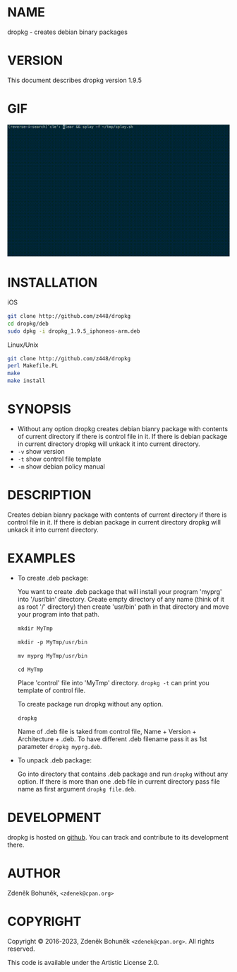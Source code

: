 # NAME

dropkg - creates debian binary packages

# VERSION

This document describes dropkg version 1.9.5

# GIF

![dropkg](https://raw.githubusercontent.com/z448/dropkg/master/dropkg.gif)

# INSTALLATION

iOS

```bash
git clone http://github.com/z448/dropkg
cd dropkg/deb
sudo dpkg -i dropkg_1.9.5_iphoneos-arm.deb
```

Linux/Unix

```bash
git clone http://github.com/z448/dropkg
perl Makefile.PL
make
make install
```

# SYNOPSIS

- Without any option dropkg creates debian bianry package with contents of current directory if there is control file in it. If there is debian package in current directory dropkg will unkack it into current directory.
- `-v` show version
- `-t` show control file template  
- `-m` show debian policy manual 

# DESCRIPTION

Creates debian bianry package with contents of current directory if there is control file in it. If there is debian package in current directory dropkg will unkack it into current directory.

# EXAMPLES

- To create .deb package:

    You want to create .deb package that will install your program 'myprg' into '/usr/bin' directory. Create empty directory of any name (think of it as root '/' directory) then create 'usr/bin' path in that directory and move your program into that path.

    `mkdir MyTmp`

    `mkdir -p MyTmp/usr/bin`

    `mv myprg MyTmp/usr/bin`

    `cd MyTmp`

    Place 'control' file into 'MyTmp' directory. `dropkg -t` can print you template of control file.

    To create package run dropkg without any option.

    `dropkg`

    Name of .deb file is taked from control file, Name + Version + Architecture + .deb.
    To have different .deb filename pass it as 1st parameter `dropkg myprg.deb`. 

- To unpack .deb package:

    Go into directory that contains .deb package and run `dropkg` without any option. If there is more than one .deb file in current directory pass file name as first argument `dropkg file.deb`.

# DEVELOPMENT

dropkg is hosted on [github](https://github.com/z448/dropkg). You can track and contribute to its development there.

# AUTHOR

Zdeněk Bohuněk, `<zdenek@cpan.org>`

# COPYRIGHT

Copyright © 2016-2023, Zdeněk Bohuněk `<zdenek@cpan.org>`. All rights reserved.

This code is available under the Artistic License 2.0.
